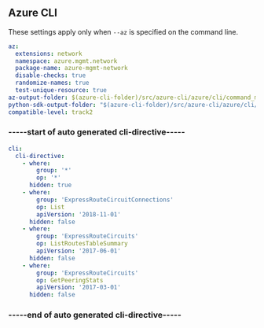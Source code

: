

## Azure CLI

These settings apply only when `--az` is specified on the command line.

``` yaml $(az)
az:
  extensions: network
  namespace: azure.mgmt.network
  package-name: azure-mgmt-network
  disable-checks: true
  randomize-names: true
  test-unique-resource: true
az-output-folder: $(azure-cli-folder)/src/azure-cli/azure/cli/command_modules/network
python-sdk-output-folder: "$(azure-cli-folder)/src/azure-cli/azure/cli/command_modules/network/vendored_sdks/network"
compatible-level: track2
```

### -----start of auto generated cli-directive----- ###
``` yaml $(az)
cli:
  cli-directive:
    - where:
        group: '*'
        op: '*'
      hidden: true
    - where:
        group: 'ExpressRouteCircuitConnections'
        op: List
        apiVersion: '2018-11-01'
      hidden: false
    - where:
        group: 'ExpressRouteCircuits'
        op: ListRoutesTableSummary
        apiVersion: '2017-06-01'
      hidden: false
    - where:
        group: 'ExpressRouteCircuits'
        op: GetPeeringStats
        apiVersion: '2017-03-01'
      hidden: false
```
### -----end of auto generated cli-directive----- ###